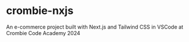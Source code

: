 # crombie-nxjs
An e-commerce project built with Next.js and Tailwind CSS in VSCode at Crombie Code Academy 2024
